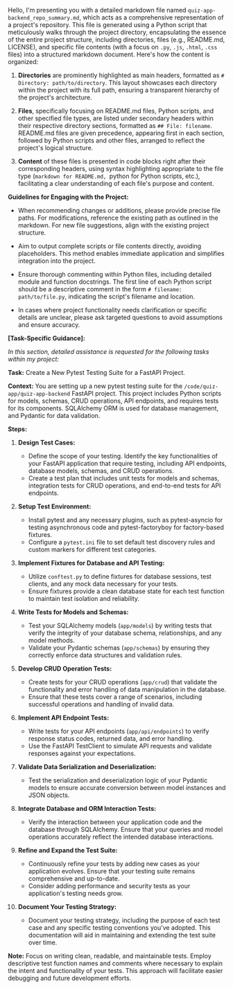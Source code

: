 Hello, I'm presenting you with a detailed markdown file named `quiz-app-backend_repo_summary.md`, which acts as a comprehensive representation of a project's repository. This file is generated using a Python script that meticulously walks through the project directory, encapsulating the essence of the entire project structure, including directories, files (e.g., README.md, LICENSE), and specific file contents (with a focus on `.py`, `.js`, `.html`, `.css` files) into a structured markdown document. Here's how the content is organized:

1. **Directories** are prominently highlighted as main headers, formatted as `# Directory: path/to/directory`. This layout showcases each directory within the project with its full path, ensuring a transparent hierarchy of the project's architecture.

2. **Files**, specifically focusing on README.md files, Python scripts, and other specified file types, are listed under secondary headers within their respective directory sections, formatted as `## File: filename`. README.md files are given precedence, appearing first in each section, followed by Python scripts and other files, arranged to reflect the project's logical structure.

3. **Content** of these files is presented in code blocks right after their corresponding headers, using syntax highlighting appropriate to the file type (```markdown for README.md, ```python for Python scripts, etc.), facilitating a clear understanding of each file's purpose and content.

**Guidelines for Engaging with the Project:**

- When recommending changes or additions, please provide precise file paths. For modifications, reference the existing path as outlined in the markdown. For new file suggestions, align with the existing project structure.

- Aim to output complete scripts or file contents directly, avoiding placeholders. This method enables immediate application and simplifies integration into the project.

- Ensure thorough commenting within Python files, including detailed module and function docstrings. The first line of each Python script should be a descriptive comment in the form `# filename: path/to/file.py`, indicating the script's filename and location.

- In cases where project functionality needs clarification or specific details are unclear, please ask targeted questions to avoid assumptions and ensure accuracy.

**[Task-Specific Guidance]:**

*In this section, detailed assistance is requested for the following tasks within my project:*

**Task:** Create a New Pytest Testing Suite for a FastAPI Project.

**Context:** You are setting up a new pytest testing suite for the `/code/quiz-app/quiz-app-backend` FastAPI project. This project includes Python scripts for models, schemas, CRUD operations, API endpoints, and requires tests for its components. SQLAlchemy ORM is used for database management, and Pydantic for data validation.

**Steps:**

1. **Design Test Cases:**
   - Define the scope of your testing. Identify the key functionalities of your FastAPI application that require testing, including API endpoints, database models, schemas, and CRUD operations.
   - Create a test plan that includes unit tests for models and schemas, integration tests for CRUD operations, and end-to-end tests for API endpoints.

2. **Setup Test Environment:**
   - Install pytest and any necessary plugins, such as pytest-asyncio for testing asynchronous code and pytest-factoryboy for factory-based fixtures.
   - Configure a `pytest.ini` file to set default test discovery rules and custom markers for different test categories.

3. **Implement Fixtures for Database and API Testing:**
   - Utilize `conftest.py` to define fixtures for database sessions, test clients, and any mock data necessary for your tests.
   - Ensure fixtures provide a clean database state for each test function to maintain test isolation and reliability.

4. **Write Tests for Models and Schemas:**
   - Test your SQLAlchemy models (`app/models`) by writing tests that verify the integrity of your database schema, relationships, and any model methods.
   - Validate your Pydantic schemas (`app/schemas`) by ensuring they correctly enforce data structures and validation rules.

5. **Develop CRUD Operation Tests:**
   - Create tests for your CRUD operations (`app/crud`) that validate the functionality and error handling of data manipulation in the database.
   - Ensure that these tests cover a range of scenarios, including successful operations and handling of invalid data.

6. **Implement API Endpoint Tests:**
   - Write tests for your API endpoints (`app/api/endpoints`) to verify response status codes, returned data, and error handling.
   - Use the FastAPI TestClient to simulate API requests and validate responses against your expectations.

7. **Validate Data Serialization and Deserialization:**
   - Test the serialization and deserialization logic of your Pydantic models to ensure accurate conversion between model instances and JSON objects.

8. **Integrate Database and ORM Interaction Tests:**
   - Verify the interaction between your application code and the database through SQLAlchemy. Ensure that your queries and model operations accurately reflect the intended database interactions.

9. **Refine and Expand the Test Suite:**
   - Continuously refine your tests by adding new cases as your application evolves. Ensure that your testing suite remains comprehensive and up-to-date.
   - Consider adding performance and security tests as your application's testing needs grow.

10. **Document Your Testing Strategy:**
    - Document your testing strategy, including the purpose of each test case and any specific testing conventions you've adopted. This documentation will aid in maintaining and extending the test suite over time.

**Note:** Focus on writing clean, readable, and maintainable tests. Employ descriptive test function names and comments where necessary to explain the intent and functionality of your tests. This approach will facilitate easier debugging and future development efforts.

